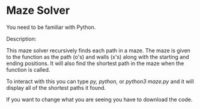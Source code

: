 # Maze Solver

You need to be familiar with Python.

Description:

This maze solver recursively finds each path in a maze. The maze is given to the function as the path (o's) and walls (x's) along with the starting and ending positions. It will also find the shortest path in the maze when the function is called.

To interact with this you can type *py, python,* or *python3 maze.py* and it will display all of the shortest paths it found.

If you want to change what you are seeing you have to download the code.

